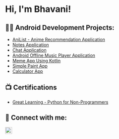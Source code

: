 <h1>Hi, I'm Bhavani! </h1>

<h2>👨‍💻 Android Development Projects:</h2>

  - [AniList - Anime Recommendation Application ](https://play.google.com/store/apps/details?id=com.bhavani.animelistapp)
  - [Notes Application](https://github.com/Bhavani-Rathod/Notes-App.git)
  - [Chat Application](https://github.com/Bhavani-Rathod/ChatApp.git)
  - [Android Offline Music Player Application](https://github.com/Bhavani-Rathod/Music_Player.git)
  - [Meme App Using Kotlin](https://github.com/Bhavani-Rathod/Meme-App)
  - [Simple Paint App](https://github.com/Bhavani-Rathod/Simple-Paint-App)
  - [Calculator App](https://github.com/Bhavani-Rathod/Calculator)


<h2>📺 Certifications</h2>

- [Great Learning - Python for Non-Programmers](https://bit.ly/3vdlhi1)


<h2> 🤳 Connect with me:</h2>

[<img align="left" alt="JoshMadakor | LinkedIn" width="22px" src="https://cdn.jsdelivr.net/npm/simple-icons@v3/icons/linkedin.svg" />][linkedin]

[linkedin]: https://www.linkedin.com/in/bhavani-rathod-145ba5253/

<!--
**joshmadakor1/joshmadakor1** is a ✨ _special_ ✨ repository because its `README.md` (this file) appears on your GitHub profile.

Here are some ideas to get you started:

- 🔭 I’m currently working on ...
- 🌱 I’m currently learning ...
- 👯 I’m looking to collaborate on ...
- 🤔 I’m looking for help with ...
- 💬 Ask me about ...
- 📫 How to reach me: ...
- 😄 Pronouns: ...
- ⚡ Fun fact: ...
-->
